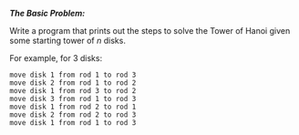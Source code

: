***The Basic Problem:***

Write a program that prints out the steps to solve the Tower of Hanoi given some starting tower of *n* disks.

For example, for 3 disks:

```
move disk 1 from rod 1 to rod 3
move disk 2 from rod 1 to rod 2
move disk 1 from rod 3 to rod 2
move disk 3 from rod 1 to rod 3
move disk 1 from rod 2 to rod 1
move disk 2 from rod 2 to rod 3
move disk 1 from rod 1 to rod 3
```
